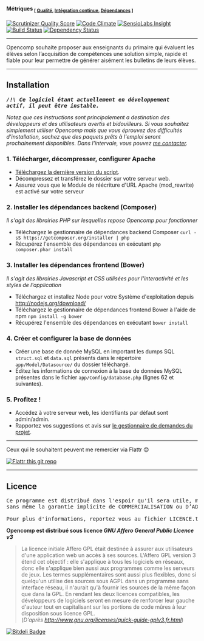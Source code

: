 #### Métriques <sub>[ [Qualité](http://fr.wikipedia.org/wiki/Qualit%C3%A9_logicielle), [Intégration continue](http://fr.wikipedia.org/wiki/Intégration_continue), [Dépendances](http://fr.wikipedia.org/wiki/D%C3%A9pendance_logicielle) ]</sub>

[![Scrutinizer Quality Score](https://img.shields.io/scrutinizer/g/jtraulle/Opencomp.svg?style=flat)](https://scrutinizer-ci.com/g/jtraulle/Opencomp/) [![Code Climate](https://codeclimate.com/github/jtraulle/Opencomp/badges/gpa.svg)](https://codeclimate.com/github/jtraulle/Opencomp) [![SensioLabs Insight](https://img.shields.io/sensiolabs/i/799f30c2-873c-4226-901c-98951ba5ff33.svg?style=flat)](https://insight.sensiolabs.com/projects/799f30c2-873c-4226-901c-98951ba5ff33) [![Build Status](https://travis-ci.org/jtraulle/Opencomp.svg?branch=develop)](https://travis-ci.org/jtraulle/Opencomp) [![Dependency Status](https://gemnasium.com/jtraulle/Opencomp.svg)](https://gemnasium.com/jtraulle/Opencomp)


----

Opencomp souhaite proposer aux enseignants du primaire qui évaluent les élèves selon l’acquisition de compétences une solution simple, rapide et fiable pour leur permettre de générer aisément les bulletins de leurs élèves.

----

Installation
------------

**_<pre>/!\ Ce logiciel étant actuellement en développement actif, il peut être instable.</pre>_**

*Notez que ces instructions sont principalement a destination des développeurs et des utilisateurs avertis et bidouilleurs. Si vous souhaitez simplement utiliser Opencomp mais que vous éprouvez des difficultés d'installation, sachez que des paquets prêts à l'emploi seront prochainement disponibles. Dans l'intervale, vous pouvez [me contacter](http://blog.opencomp.fr/nous-contacter/).*

### 1. Télécharger, décompresser, configurer Apache

* [Téléchargez la dernière version du script](https://codeload.github.com/jtraulle/Opencomp/zip/develop).
* Décompressez et transférez le dossier sur votre serveur web.
* Assurez vous que le Module de réécriture d'URL Apache (mod_rewrite) est activé sur votre serveur

### 2. Installer les dépendances backend (Composer)

*Il s'agit des librairies PHP sur lesquelles repose Opencomp pour fonctionner*

* Téléchargez le gestionnaire de dépendances backend Composer `curl -sS https://getcomposer.org/installer | php`
* Récupérez l'ensemble des dépendances en exécutant `php composer.phar install`

### 3. Installer les dépendances frontend (Bower)

*Il s'agit des librairies Javascript et CSS utilisées pour l'interactivité et les styles de l'application*

* Téléchargez et installez Node pour votre Système d'exploitation depuis http://nodejs.org/download/
* Téléchargez le gestionnaire de dépendances frontend Bower à l'aide de npm `npm install -g bower`
* Récupérez l'ensemble des dépendances en exécutant `bower install`

### 4. Créer et configurer la base de données 

* Créer une base de donnée MySQL en important les dumps SQL `struct.sql` et `data.sql` présents dans le répertoire `app/Model/Datasource/` du dossier téléchargé.
* Éditez les informations de connexion à la base de données MySQL présentes dans le fichier `app/Config/database.php` (lignes 62 et suivantes).

### 5. Profitez !

* Accédez à votre serveur web, les identifiants par défaut sont admin/admin.
* Rapportez vos suggestions et avis sur [le gestionnaire de demandes du projet](http://projets.opencomp.fr/opencomp/issues/new).

----

Ceux qui le souhaitent peuvent me remercier via Flattr :blush:    

[![Flattr this git repo](http://api.flattr.com/button/flattr-badge-large.png)](https://flattr.com/submit/auto?user_id=jtraulle&url=https://github.com/jtraulle/Opencomp&title=Opencomp&language=php&tags=github&category=software)

----
 
Licence
-------

<pre>Ce programme est distribué dans l'espoir qu'il sera utile, mais SANS AUCUNE GARANTIE ; 
sans même la garantie implicite de COMMERCIALISATION ou D’ADAPTATION A UN OBJET PARTICULIER. 

Pour plus d'informations, reportez vous au fichier LICENCE.txt de l'archive.</pre>

**Opencomp est distribué sous licence _GNU Affero General Public Licence v3_**

>La licence initiale Affero GPL était destinée à assurer aux utilisateurs d'une application web un accès à ses sources. L'Affero GPL version 3 étend cet objectif : elle s'applique à tous les logiciels en réseaux, donc elle s'applique bien aussi aux programmes comme les serveurs de jeux. Les termes supplémentaires sont aussi plus flexibles, donc si quelqu'un utilise des sources sous AGPL dans un programme sans interface réseau, il n'aurait qu'à fournir les sources de la même façon que dans la GPL. En rendant les deux licences compatibles, les développeurs de logiciels seront en mesure de renforcer leur gauche d'auteur tout en capitalisant sur les portions de code mûres à leur disposition sous licence GPL. <br />(_D'après http://www.gnu.org/licenses/quick-guide-gplv3.fr.html_)

[![Bitdeli Badge](https://d2weczhvl823v0.cloudfront.net/jtraulle/opencomp/trend.png)](https://bitdeli.com/free "Bitdeli Badge")
